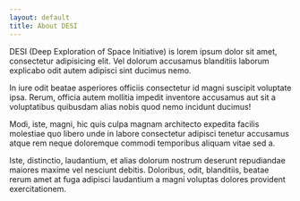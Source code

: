 ```yaml
---
layout: default
title: About DESI
---
```


DESI (Deep Exploration of Space Initiative) is lorem ipsum dolor sit amet, consectetur adipisicing elit. Vel dolorum accusamus blanditiis laborum explicabo odit autem adipisci sint ducimus nemo.

In iure odit beatae asperiores officiis consectetur id magni suscipit voluptate ipsa. Rerum, officia autem mollitia impedit inventore accusamus aut sit a voluptatibus quibusdam alias nobis quod nemo incidunt ducimus!

Modi, iste, magni, hic quis culpa magnam architecto expedita facilis molestiae quo libero unde in labore consectetur adipisci tenetur accusamus atque rem neque doloremque commodi temporibus aliquam vitae sed a.

Iste, distinctio, laudantium, et alias dolorum nostrum deserunt repudiandae maiores maxime vel nesciunt debitis. Doloribus, odit, blanditiis, beatae rerum amet at fuga adipisci laudantium a magni voluptas dolores provident exercitationem.
